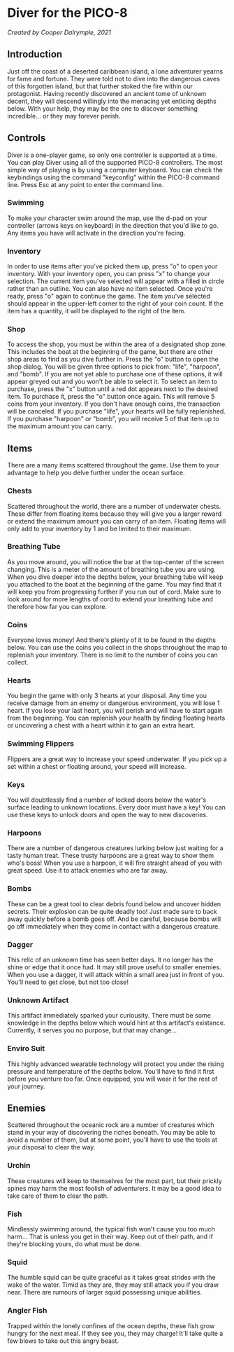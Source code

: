 # Diver for the PICO-8
_Created by Cooper Dalrymple, 2021_

## Introduction

Just off the coast of a deserted caribbean island, a lone adventurer yearns for fame and fortune. They were told not to dive into the dangerous caves of this forgotten island, but that further stoked the fire within our protagonist. Having recently discovered an ancient tome of unknown decent, they will descend willingly into the menacing yet enticing depths below. With your help, they may be the one to discover something incredible... or they may forever perish.

## Controls

Diver is a one-player game, so only one controller is supported at a time. You can play Diver using all of the supported PICO-8 controllers. The most simple way of playing is by using a computer keyboard. You can check the keybindings using the command "keyconfig" within the PICO-8 command line. Press Esc at any point to enter the command line.

### Swimming

To make your character swim around the map, use the d-pad on your controller (arrows keys on keyboard) in the direction that you'd like to go. Any items you have will activate in the direction you're facing.

### Inventory

In order to use items after you've picked them up, press "o" to open your inventory. With your inventory open, you can press "x" to change your selection. The current item you've selected will appear with a filled in circle rather than an outline. You can also have no item selected. Once you're ready, press "o" again to continue the game. The item you've selected should appear in the upper-left corner to the right of your coin count. If the item has a quantity, it will be displayed to the right of the item.

### Shop

To access the shop, you must be within the area of a designated shop zone. This includes the boat at the beginning of the game, but there are other shop areas to find as you dive further in. Press the "o" button to open the shop dialog. You will be given three options to pick from: "life", "harpoon", and "bomb". If you are not yet able to purchase one of these options, it will appear greyed out and you won't be able to select it. To select an item to purchase, press the "x" button until a red dot appears next to the desired item. To purchase it, press the "o" button once again. This will remove 5 coins from your inventory. If you don't have enough coins, the transaction will be canceled. If you purchase "life", your hearts will be fully replenished. If you purchase "harpoon" or "bomb", you will receive 5 of that item up to the maximum amount you can carry.

## Items

There are a many items scattered throughout the game. Use them to your advantage to help you delve further under the ocean surface.

### Chests

Scattered throughout the world, there are a number of underwater chests. These differ from floating items because they will give you a larger reward or extend the maximum amount you can carry of an item. Floating items will only add to your inventory by 1 and be limited to their maximum.

### Breathing Tube

As you move around, you will notice the bar at the top-center of the screen changing. This is a meter of the amount of breathing tube you are using. When you dive deeper into the depths below, your breathing tube will keep you attached to the boat at the beginning of the game. You may find that it will keep you from progressing further if you run out of cord. Make sure to look around for more lengths of cord to extend your breathing tube and therefore how far you can explore.

### Coins

Everyone loves money! And there's plenty of it to be found in the depths below. You can use the coins you collect in the shops throughout the map to replenish your inventory. There is no limit to the number of coins you can collect.

### Hearts

You begin the game with only 3 hearts at your disposal. Any time you receive damage from an enemy or dangerous environment, you will lose 1 heart. If you lose your last heart, you will perish and will have to start again from the beginning. You can replenish your health by finding floating hearts or uncovering a chest with a heart within it to gain an extra heart.

### Swimming Flippers

Flippers are a great way to increase your speed underwater. If you pick up a set within a chest or floating around, your speed will increase.

### Keys

You will doubtlessly find a number of locked doors below the water's surface leading to unknown locations. Every door must have a key! You can use these keys to unlock doors and open the way to new discoveries.

### Harpoons

There are a number of dangerous creatures lurking below just waiting for a tasty human treat. These trusty harpoons are a great way to show them who's boss! When you use a harpoon, it will fire straight ahead of you with great speed. Use it to attack enemies who are far away.

### Bombs

These can be a great tool to clear debris found below and uncover hidden secrets. Their explosion can be quite deadly too! Just made sure to back away quickly before a bomb goes off. And be careful, because bombs will go off immediately when they come in contact with a dangerous creature.

### Dagger

This relic of an unknown time has seen better days. It no longer has the shine or edge that it once had. It may still prove useful to smaller enemies. When you use a dagger, it will attack within a small area just in front of you. You'll need to get close, but not too close!

### Unknown Artifact

This artifact immediately sparked your curiousity. There must be some knowledge in the depths below which would hint at this artifact's existance. Currently, it serves you no purpose, but that may change...

### Enviro Suit

This highly advanced wearable technology will protect you under the rising pressure and temperature of the depths below. You'll have to find it first before you venture too far. Once equipped, you will wear it for the rest of your journey.

## Enemies

Scattered throughout the oceanic rock are a number of creatures which stand in your way of discovering the riches beneath. You may be able to avoid a number of them, but at some point, you'll have to use the tools at your disposal to clear the way.

### Urchin

These creatures will keep to themselves for the most part, but their prickly spines may harm the most foolish of adventurers. It may be a good idea to take care of them to clear the path.

### Fish

Mindlessly swimming around, the typical fish won't cause you too much harm... That is unless you get in their way. Keep out of their path, and if they're blocking yours, do what must be done.

### Squid

The humble squid can be quite graceful as it takes great strides with the wake of the water. Timid as they are, they may still attack you if you draw near. There are rumours of larger squid possessing unique abilities.

### Angler Fish

Trapped within the lonely confines of the ocean depths, these fish grow hungry for the next meal. If they see you, they may charge! It'll take quite a few blows to take out this angry beast.
